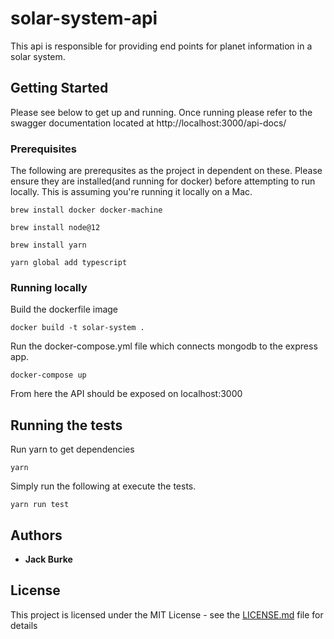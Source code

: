 # solar-system-api

This api is responsible for providing end points for planet information in a solar system.

## Getting Started

Please see below to get up and running. Once running please refer to the swagger documentation located at http://localhost:3000/api-docs/

### Prerequisites

The following are prerequsites as the project in dependent on these. Please ensure they are installed(and running for docker) before attempting to run locally. This is assuming you're running it locally on a Mac.

```
brew install docker docker-machine
```

```
brew install node@12
```

```
brew install yarn
```

```
yarn global add typescript
```

### Running locally

Build the dockerfile image

```
docker build -t solar-system .
```

Run the docker-compose.yml file which connects mongodb to the express app.

```
docker-compose up
```

From here the API should be exposed on localhost:3000

## Running the tests


Run yarn to get dependencies
```
yarn
```

Simply run the following at execute the tests.

```
yarn run test
```

## Authors

- **Jack Burke**

## License

This project is licensed under the MIT License - see the [LICENSE.md](LICENSE.md) file for details
